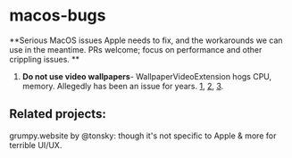 # macos-bugs
**Serious MacOS issues Apple needs to fix, and the workarounds we can use in the meantime. PRs welcome; focus on performance and other crippling issues.
**
1. **Do not use video wallpapers**- WallpaperVideoExtension hogs CPU, memory. Allegedly has been an issue for years. [1](https://x.com/indradhanush92/status/1749090135960846778), [2](https://x.com/longzheng/status/1747138463970017410), [3](https://x.com/search?q=wallpapervideoextension&src=typed_query).

## Related projects: 
grumpy.website by @tonsky: though it's not specific to Apple & more for terrible UI/UX.
